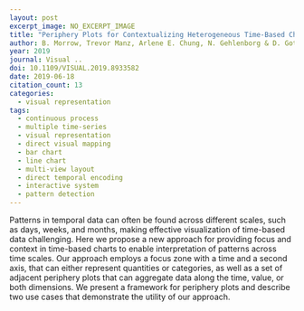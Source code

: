 ```yaml
---
layout: post
excerpt_image: NO_EXCERPT_IMAGE
title: "Periphery Plots for Contextualizing Heterogeneous Time-Based Charts"
author: B. Morrow, Trevor Manz, Arlene E. Chung, N. Gehlenborg & D. Gotz
year: 2019
journal: Visual ..
doi: 10.1109/VISUAL.2019.8933582
date: 2019-06-18
citation_count: 13
categories:
  - visual representation
tags:
  - continuous process
  - multiple time-series
  - visual representation
  - direct visual mapping
  - bar chart
  - line chart
  - multi-view layout
  - direct temporal encoding
  - interactive system
  - pattern detection
---
```

Patterns in temporal data can often be found across different scales, such as days, weeks, and months, making effective visualization of time-based data challenging. Here we propose a new approach for providing focus and context in time-based charts to enable interpretation of patterns across time scales. Our approach employs a focus zone with a time and a second axis, that can either represent quantities or categories, as well as a set of adjacent periphery plots that can aggregate data along the time, value, or both dimensions. We present a framework for periphery plots and describe two use cases that demonstrate the utility of our approach.
